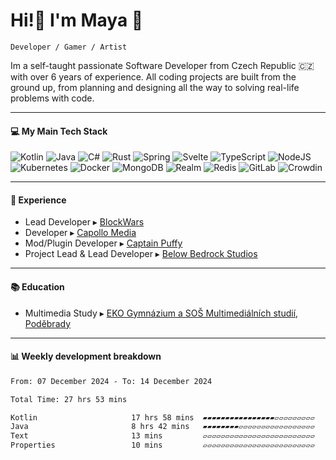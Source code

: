 # **Hi!👋 I'm Maya 💜**

`Developer / Gamer / Artist`

Im a self-taught passionate Software Developer from Czech Republic 🇨🇿 with over 6 years of experience. All coding projects are built from the ground up, from planning and designing all the way to solving real-life problems with code.

---

#### 💻 My Main Tech Stack

![Kotlin](https://img.shields.io/badge/kotlin-%237F52FF.svg?style=for-the-badge&logo=kotlin&logoColor=white) ![Java](https://img.shields.io/badge/java-%23ED8B00.svg?style=for-the-badge&logo=openjdk&logoColor=white) ![C#](https://img.shields.io/badge/c%23-%23239120.svg?style=for-the-badge&logo=csharp&logoColor=white) ![Rust](https://img.shields.io/badge/rust-%23000000.svg?style=for-the-badge&logo=rust&logoColor=white) ![Spring](https://img.shields.io/badge/spring-%236DB33F.svg?style=for-the-badge&logo=spring&logoColor=white) ![Svelte](https://img.shields.io/badge/svelte-%23f1413d.svg?style=for-the-badge&logo=svelte&logoColor=white) ![TypeScript](https://img.shields.io/badge/typescript-%23007ACC.svg?style=for-the-badge&logo=typescript&logoColor=white) ![NodeJS](https://img.shields.io/badge/node.js-6DA55F?style=for-the-badge&logo=node.js&logoColor=white) ![Kubernetes](https://img.shields.io/badge/kubernetes-%23326ce5.svg?style=for-the-badge&logo=kubernetes&logoColor=white) ![Docker](https://img.shields.io/badge/docker-%230db7ed.svg?style=for-the-badge&logo=docker&logoColor=white) ![MongoDB](https://img.shields.io/badge/MongoDB-%234ea94b.svg?style=for-the-badge&logo=mongodb&logoColor=white) ![Realm](https://img.shields.io/badge/Realm-39477F?style=for-the-badge&logo=realm&logoColor=white) ![Redis](https://img.shields.io/badge/redis-%23DD0031.svg?style=for-the-badge&logo=redis&logoColor=white) ![GitLab](https://img.shields.io/badge/gitlab-%23181717.svg?style=for-the-badge&logo=gitlab&logoColor=white) ![Crowdin](https://img.shields.io/badge/Crowdin-2E3340.svg?style=for-the-badge&logo=Crowdin&logoColor=white)
<br>

---

#### 💼 Experience

- Lead Developer ▸ [BlockWars](https://twitter.com/blockwarsevent)
- Developer ▸ [Capollo Media](https://capollomedia.com/#)
- Mod/Plugin Developer ▸ [Captain Puffy](https://www.youtube.com/c/CaptainPuffy)
- Project Lead & Lead Developer ▸ [Below Bedrock Studios](https://github.com/BelowBedrock)

---

#### 📚 Education
- Multimedia Study ▸ [EKO Gymnázium a SOŠ Multimediálních studií, Poděbrady](https://www.ekopodebrady.cz/mm4you/obory/multimedialni-tvorba/)

---

#### 📊 Weekly development breakdown
<!--START_SECTION:waka-->

```txt
From: 07 December 2024 - To: 14 December 2024

Total Time: 27 hrs 53 mins

Kotlin                     17 hrs 58 mins  ▰▰▰▰▰▰▰▰▰▰▰▰▰▰▰▰▱▱▱▱▱▱▱▱▱   64.45 %
Java                       8 hrs 42 mins   ▰▰▰▰▰▰▰▰▱▱▱▱▱▱▱▱▱▱▱▱▱▱▱▱▱   31.24 %
Text                       13 mins         ▱▱▱▱▱▱▱▱▱▱▱▱▱▱▱▱▱▱▱▱▱▱▱▱▱   00.81 %
Properties                 10 mins         ▱▱▱▱▱▱▱▱▱▱▱▱▱▱▱▱▱▱▱▱▱▱▱▱▱   00.60 %
```

<!--END_SECTION:waka-->
